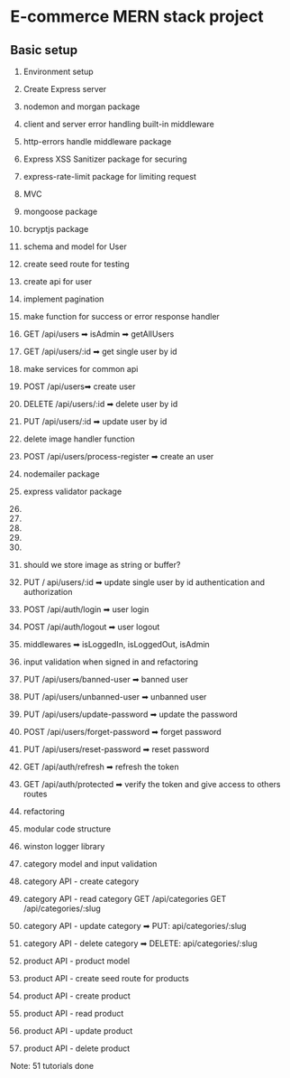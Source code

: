 # E-commerce MERN stack project

## Basic setup

1.  Environment setup
2.  Create Express server
3.  nodemon and morgan package
4.  client and server error handling built-in middleware
5.  http-errors handle middleware package
6.  Express XSS Sanitizer package for securing
7.  express-rate-limit package for limiting request
8.  MVC
9.  mongoose package
10. bcryptjs package
11. schema and model for User
12. create seed route for testing
13. create api for user
14. implement pagination
15. make function for success or error response handler
16. GET /api/users ➡ isAdmin ➡ getAllUsers
17. GET /api/users/:id ➡ get single user by id
18. make services for common api
19. POST /api/users➡ create user
20. DELETE /api/users/:id ➡ delete user by id
21. PUT /api/users/:id ➡ update user by id
22. delete image handler function
23. POST /api/users/process-register ➡ create an user
24. nodemailer package
25. express validator package
26.
27.
28.
29.
30. <!-- above need to be update according videos -->
31. should we store image as string or buffer?
32. PUT / api/users/:id ➡ update single user by id authentication and authorization
33. POST /api/auth/login ➡ user login
34. POST /api/auth/logout ➡ user logout
35. middlewares ➡ isLoggedIn, isLoggedOut, isAdmin
36. input validation when signed in and refactoring
37. PUT /api/users/banned-user ➡ banned user
38. PUT /api/users/unbanned-user ➡ unbanned user
39. PUT /api/users/update-password ➡ update the password
40. POST /api/users/forget-password ➡ forget password
41. PUT /api/users/reset-password ➡ reset password
42. GET /api/auth/refresh ➡ refresh the token
43. GET /api/auth/protected ➡ verify the token and give access to others routes
44. refactoring
45. modular code structure
46. winston logger library
47. category model and input validation
48. category API - create category
49. category API - read category
    GET /api/categories
    GET /api/categories/:slug
50. category API - update category ➡ PUT: api/categories/:slug
51. category API - delete category ➡ DELETE: api/categories/:slug

52. product API - product model
53. product API - create seed route for products
54. product API - create product
55. product API - read product
56. product API - update product
57. product API - delete product

Note: 51 tutorials done
